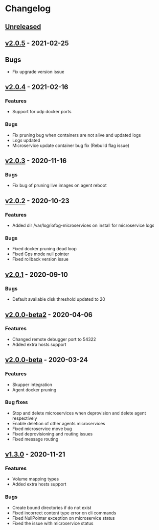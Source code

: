 # Changelog

## [Unreleased]

## [v2.0.5] - 2021-02-25

## Bugs
* Fix upgrade version issue

## [v2.0.4] - 2021-02-16

### Features
* Support for udp docker ports

### Bugs
* Fix pruning bug when containers are not alive and updated logs
* Logs updated
* Microservice update container bug fix (Rebuild flag issue)

## [v2.0.3] - 2020-11-16

### Bugs
* Fix bug of pruning live images on agent reboot

## [v2.0.2] - 2020-10-23

### Features
* Added dir /var/log/iofog-microservices on install for microservice logs

### Bugs
* Fixed docker pruning dead loop
* Fixed Gps mode null pointer
* Fixed rollback version issue

## [v2.0.1] - 2020-09-10

### Bugs
* Default available disk threshold updated to 20

## [v2.0.0-beta2] - 2020-04-06

### Features

* Changed remote debugger port to 54322
* Added extra hosts support

## [v2.0.0-beta] - 2020-03-24

### Features

* Skupper integration 
* Agent docker pruning

### Bug fixes

* Stop and delete microservices when deprovision and delete agent respectively
* Enable deletion of other agents microservices
* Fixed microservice move bug
* Fixed deprovisioning and routing issues
* Fixed message routing

## [v1.3.0] - 2020-11-21

### Features
* Volume mapping types
* Added extra hosts support

### Bugs

* Create bound directories if do not exist
* Fixed incorrect content type error on cli commands
* Fixed NullPointer exception on microservice status
* Fixed the issue with microservice status
    
[Unreleased]: https://github.com/eclipse-iofog/agent/compare/v2.0.4..HEAD
[v2.0.5]: https://github.com/eclipse-iofog/agent/compare/v2.0.4..v2.0.5
[v2.0.4]: https://github.com/eclipse-iofog/agent/compare/v2.0.3..v2.0.4
[v2.0.3]: https://github.com/eclipse-iofog/agent/compare/v2.0.2..v2.0.3
[v2.0.2]: https://github.com/eclipse-iofog/agent/compare/v2.0.1..v2.0.2
[v2.0.1]: https://github.com/eclipse-iofog/agent/compare/v2.0.0-beta2..v2.0.1
[v2.0.0-beta2]: https://github.com/eclipse-iofog/agent/compare/v2.0.0-beta..v2.0.0-beta2
[v2.0.0-beta]: https://github.com/eclipse-iofog/agent/compare/v1.3.0..v2.0.0-beta
[v1.3.0]: https://github.com/eclipse-iofog/agent/tree/v1.3.0
